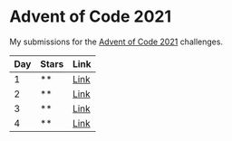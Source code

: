 # Advent of Code 2021

My submissions for the [Advent of Code 2021](https://adventofcode.com/2021) challenges.

| Day  | Stars | Link           |
| ---- | ----- | -------------- |
| 1    | **    | [Link](day-01) |
| 2    | **    | [Link](day-02) |
| 3    | **    | [Link](day-03) |
| 4    | **    | [Link](day-04) |
